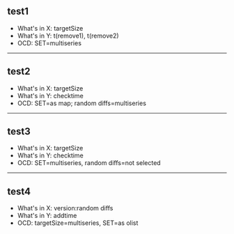 ## test1

- What's in X: targetSize
- What's in Y: t(remove1), t(remove2)
- OCD: SET=multiseries
-------
## test2

- What's in X: targetSize
- What's in Y: checktime
- OCD: SET=as map; random diffs=multiseries
-------
## test3

- What's in X: targetSize
- What's in Y: checktime
- OCD: SET=multiseries, random diffs=not selected
-------
## test4

- What's in X: version:random diffs
- What's in Y: addtime
- OCD: targetSize=multiseries, SET=as olist

